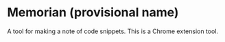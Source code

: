 # Memorian (provisional name)
A tool for making a note of code snippets. This is a Chrome extension tool.

